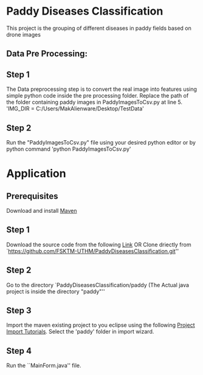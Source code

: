 # Paddy Diseases Classification
This project is the grouping of different diseases in paddy fields based on drone images

## Data Pre Processing:
## Step 1
The Data preprocessing step is to convert the real image into features using simple python code inside the pre processing folder. Replace the path of the folder containing paddy images in PaddyImagesToCsv.py at line 5.
'IMG_DIR = C:/Users/MakAlienware/Desktop/TestData'

## Step 2
Run the "PaddyImagesToCsv.py" file using your desired python editor or by python command 'python PaddyImagesToCsv.py'

# Application

## Prerequisites
Download and install [Maven](https://maven.apache.org/download.cgi)

## Step 1
Download the source code from the following [Link](https://github.com/FSKTM-UTHM/PaddyDiseasesClassification)
OR
Clone driectly from `https://github.com/FSKTM-UTHM/PaddyDiseasesClassification.git''

## Step 2
Go to the directory `PaddyDiseasesClassification/paddy (The Actual java project is inside the directory "paddy"''

## Step 3
Import the maven existing project to you eclipse using the following [Project Import Tutorials](https://www.lagomframework.com/documentation/1.6.x/java/EclipseMavenInt.html). Select the 'paddy' folder in import wizard.

## Step 4
Run the ``MainForm.java'' file.

